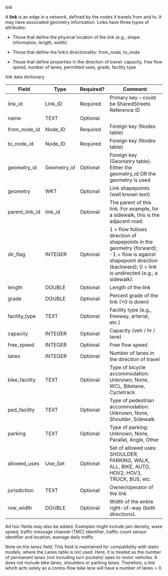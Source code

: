 link

A **link** is an edge in a network, defined by the
nodes it travels from and to. It may have associated geometry information. Links have three
types of attributes:

  - Those that define the physical location of the link (e.g., shape information, length,
    width)

  - Those that define the link’s directionality: from\_node, to\_node

  - Those that define properties in the direction of travel: capacity,
    free flow speed, number of lanes, permitted uses, grade, facility type

link data dictionary

| Field                                   | Type                  | Required? | Comment                                                                                                                                                                       |
| --------------------------------------- | --------------------- | --------- | ----------------------------------------------------------------------------------------------------------------------------------------------------------------------------- |
| link_id | Link\_ID              | Required  | Primary key – could be SharedStreets Reference ID                                                                                                                             |
| name                                    | TEXT                  | Optional  |                                                                                                                                                                               |
| from\_node_id                              | Node\_ID            | Required  | Foreign key (Nodes table)                                                                                                                                                     |
| to\_node_id                                | Node\_ID            | Required  | Foreign key (Nodes table)                                                                                                                                                     |
| geometry_id | Geometry_id | Optional  | Foreign key (Geometry table). Either the geometry_id OR the geometry is used  |
| geometry                     | WKT    | Optional  | Link shapepoints (well known text)                                                                                                                                            |
|parent_link_id | link_id | Optional | The parent of this link. For example, for a sidewalk, this is the adjacent road.
| dir\_flag                        | INTEGER               | Optional  | 1 = flow follows direction of shapepoints in the geometry (forward); -1 = flow is against shapepoint direction (backward); 0 = link is undirected (e.g., a sidewalk).                                               |
| length  |  DOUBLE | Optional  | Length of the link  |
| grade | DOUBLE  | Optional  |  Percent grade of the link (<0 is down) |
| facility_type | TEXT | Optional | Facility type (e.g., freeway, arterial, etc.) |
| capacity                                | INTEGER               | Optional  | Capacity (veh / hr / lane)                                                                                                                                                           |
| free_speed                               | INTEGER               | Optional  | Free flow speed                                                                                                                                                               |
| lanes                           | INTEGER               | Optional  | Number of lanes in the direction of travel                                                                                                                                       |
| bike_facility                            | TEXT                  | Optional  | Type of bicycle accommodation: Unknown, None, WCL, Bikelane, Cycletrack                                                                                                       |
| ped_facility                             | TEXT                  | Optional  | Type of pedestrian accommodation: Unknown, None, Shoulder, Sidewalk                                                                                                           |
| parking                                 | TEXT                  | Optional  | Type of parking: Unknown, None, Parallel, Angle, Other                                                                                                                        |
| allowed\_uses                           | Use\_Set              | Optional  | Set of allowed uses: SHOULDER, PARKING, WALK, ALL, BIKE, AUTO, HOV2, HOV3, TRUCK, BUS, etc.                                                                                   |
| jurisdiction  | TEXT  | Optional  | Owner/operator of the link  |
| row_width | DOUBLE  | Optional  |  Width of the entire right-of-way (both directions).  | 


Ad hoc fields may also be added. Examples might include jam density, wave speed, traffic message channel (TMC) identifier, traffic count sensor identifier and location, average daily traffic 

Note on the _lanes_ field: This field is maintained for compatibility with static models, where
    the Lanes table is not used. Here, it is treated as the number of
    permanent lanes (not including turn pockets) open to motor vehicles.  It does not include bike lanes, shoulders or parking lanes.
    Therefore, a link which acts solely as a contra-flow bike lane will
    have a number of lanes = 0.
